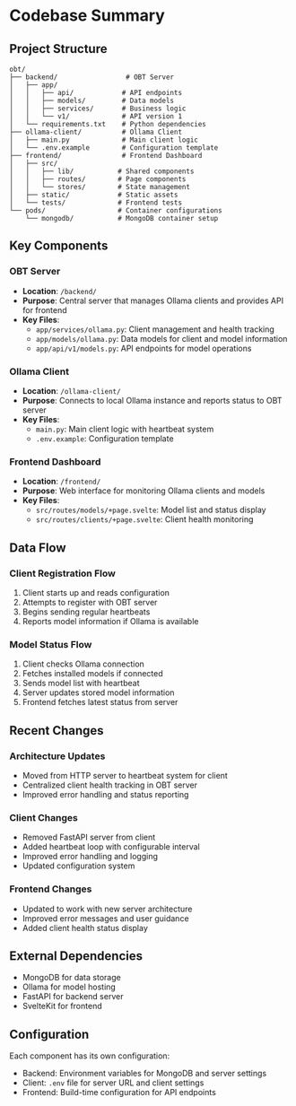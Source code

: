 # Codebase Summary

## Project Structure

```
obt/
├── backend/                 # OBT Server
│   ├── app/
│   │   ├── api/            # API endpoints
│   │   ├── models/         # Data models
│   │   ├── services/       # Business logic
│   │   └── v1/             # API version 1
│   └── requirements.txt    # Python dependencies
├── ollama-client/          # Ollama Client
│   ├── main.py             # Main client logic
│   └── .env.example        # Configuration template
├── frontend/               # Frontend Dashboard
│   ├── src/
│   │   ├── lib/           # Shared components
│   │   ├── routes/        # Page components
│   │   └── stores/        # State management
│   ├── static/            # Static assets
│   └── tests/             # Frontend tests
└── pods/                  # Container configurations
    └── mongodb/           # MongoDB container setup
```

## Key Components

### OBT Server
- **Location**: `/backend/`
- **Purpose**: Central server that manages Ollama clients and provides API for frontend
- **Key Files**:
  - `app/services/ollama.py`: Client management and health tracking
  - `app/models/ollama.py`: Data models for client and model information
  - `app/api/v1/models.py`: API endpoints for model operations

### Ollama Client
- **Location**: `/ollama-client/`
- **Purpose**: Connects to local Ollama instance and reports status to OBT server
- **Key Files**:
  - `main.py`: Main client logic with heartbeat system
  - `.env.example`: Configuration template

### Frontend Dashboard
- **Location**: `/frontend/`
- **Purpose**: Web interface for monitoring Ollama clients and models
- **Key Files**:
  - `src/routes/models/+page.svelte`: Model list and status display
  - `src/routes/clients/+page.svelte`: Client health monitoring

## Data Flow

### Client Registration Flow
1. Client starts up and reads configuration
2. Attempts to register with OBT server
3. Begins sending regular heartbeats
4. Reports model information if Ollama is available

### Model Status Flow
1. Client checks Ollama connection
2. Fetches installed models if connected
3. Sends model list with heartbeat
4. Server updates stored model information
5. Frontend fetches latest status from server

## Recent Changes

### Architecture Updates
- Moved from HTTP server to heartbeat system for client
- Centralized client health tracking in OBT server
- Improved error handling and status reporting

### Client Changes
- Removed FastAPI server from client
- Added heartbeat loop with configurable interval
- Improved error handling and logging
- Updated configuration system

### Frontend Changes
- Updated to work with new server architecture
- Improved error messages and user guidance
- Added client health status display

## External Dependencies
- MongoDB for data storage
- Ollama for model hosting
- FastAPI for backend server
- SvelteKit for frontend

## Configuration
Each component has its own configuration:
- Backend: Environment variables for MongoDB and server settings
- Client: `.env` file for server URL and client settings
- Frontend: Build-time configuration for API endpoints
